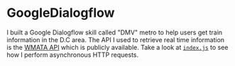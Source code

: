 # GoogleDialogflow
I built a Google Dialogflow skill called "DMV" metro to help users get train information in the D.C area. The API I used to retrieve real time information is the [WMATA API](https://developer.wmata.com/docs/services/) which is publicly available. Take a look at [`index.js`](https://github.com/chingachleung/GoogleDialogflow/blob/main/index.js) to see how I perform asynchronous HTTP requests.
